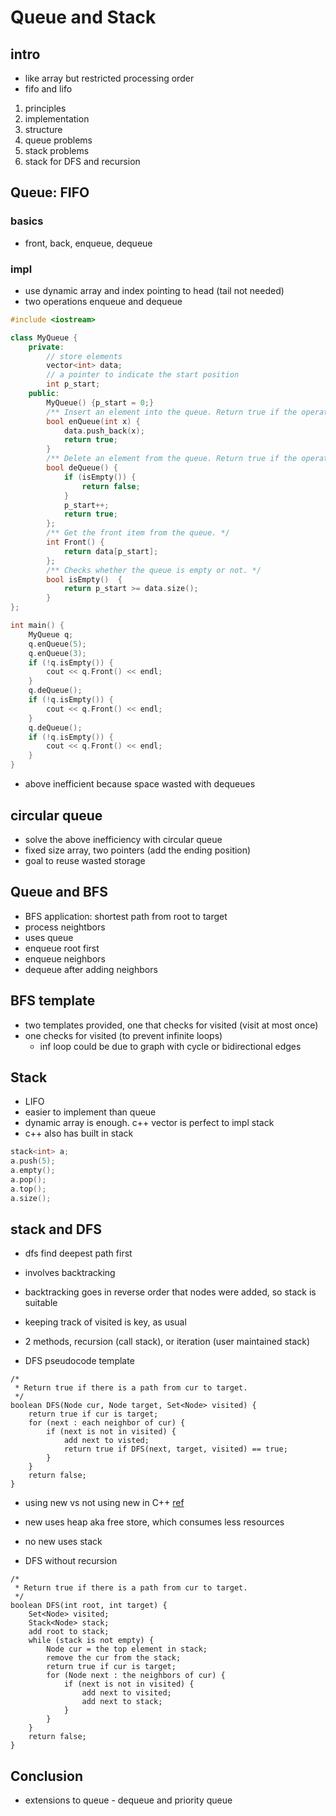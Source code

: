 # Queue and Stack

## intro

- like array but restricted processing order
- fifo and lifo
1.  principles
2.  implementation
3.  structure
4.  queue problems
5.  stack problems
6.  stack for DFS and recursion

## Queue: FIFO

### basics
- front, back, enqueue, dequeue

### impl
- use dynamic array and index pointing to head (tail not needed)
- two operations enqueue and dequeue
```cpp
#include <iostream>

class MyQueue {
    private:
        // store elements
        vector<int> data;
        // a pointer to indicate the start position
        int p_start;
    public:
        MyQueue() {p_start = 0;}
        /** Insert an element into the queue. Return true if the operation is successful. */
        bool enQueue(int x) {
            data.push_back(x);
            return true;
        }
        /** Delete an element from the queue. Return true if the operation is successful. */
        bool deQueue() {
            if (isEmpty()) {
                return false;
            }
            p_start++;
            return true;
        };
        /** Get the front item from the queue. */
        int Front() {
            return data[p_start];
        };
        /** Checks whether the queue is empty or not. */
        bool isEmpty()  {
            return p_start >= data.size();
        }
};

int main() {
    MyQueue q;
    q.enQueue(5);
    q.enQueue(3);
    if (!q.isEmpty()) {
        cout << q.Front() << endl;
    }
    q.deQueue();
    if (!q.isEmpty()) {
        cout << q.Front() << endl;
    }
    q.deQueue();
    if (!q.isEmpty()) {
        cout << q.Front() << endl;
    }
}
```

- above inefficient because space wasted with dequeues

## circular queue

- solve the above inefficiency with circular queue
- fixed size array, two pointers (add the ending position)
- goal to reuse wasted storage

## Queue and BFS

- BFS application: shortest path from root to target
- process neightbors
- uses queue
- enqueue root first
- enqueue neighbors
- dequeue after adding neighbors

## BFS template

- two templates provided, one that checks for visited (visit at most once)
- one checks for visited (to prevent infinite loops)
  - inf loop could be due to graph with cycle or bidirectional edges

## Stack

- LIFO
- easier to implement than queue
- dynamic array is enough.  c++ vector is perfect to impl stack
- c++ also has built in stack
```cpp
stack<int> a;
a.push(5);
a.empty();
a.pop();
a.top();
a.size();
```
## stack and DFS

- dfs find deepest path first
- involves backtracking
- backtracking goes in reverse order that nodes were added, so stack is suitable
- keeping track of visited is key, as usual
- 2 methods, recursion (call stack), or iteration (user maintained stack)

- DFS pseudocode template
```
/*
 * Return true if there is a path from cur to target.
 */
boolean DFS(Node cur, Node target, Set<Node> visited) {
    return true if cur is target;
    for (next : each neighbor of cur) {
        if (next is not in visited) {
            add next to visted;
            return true if DFS(next, target, visited) == true;
        }
    }
    return false;
}
```

- using new vs not using new in C++
[ref](https://stackoverflow.com/questions/655065/when-should-i-use-the-new-keyword-in-c)
- new uses heap aka free store, which consumes less resources
- no new uses stack

- DFS without recursion

```
/*
 * Return true if there is a path from cur to target.
 */
boolean DFS(int root, int target) {
    Set<Node> visited;
    Stack<Node> stack;
    add root to stack;
    while (stack is not empty) {
        Node cur = the top element in stack;
        remove the cur from the stack;
        return true if cur is target;
        for (Node next : the neighbors of cur) {
            if (next is not in visited) {
                add next to visited;
                add next to stack;
            }
        }
    }
    return false;
}
```

## Conclusion

- extensions to queue - dequeue and priority queue